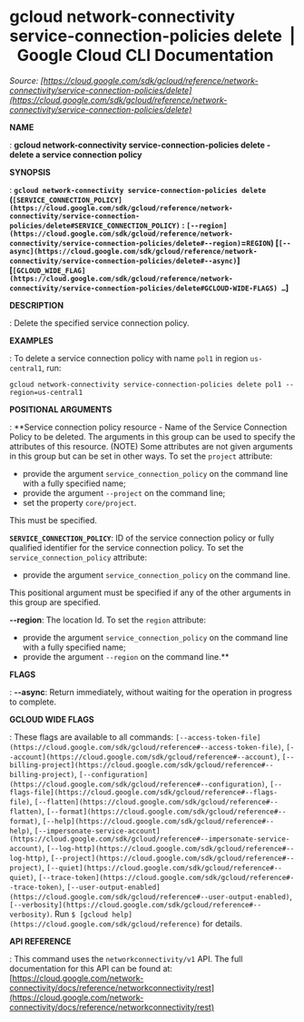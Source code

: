 # gcloud network-connectivity service-connection-policies delete  |  Google Cloud CLI Documentation

*Source: [https://cloud.google.com/sdk/gcloud/reference/network-connectivity/service-connection-policies/delete](https://cloud.google.com/sdk/gcloud/reference/network-connectivity/service-connection-policies/delete)*

**NAME**

: **gcloud network-connectivity service-connection-policies delete - delete a service connection policy**

**SYNOPSIS**

: **`gcloud network-connectivity service-connection-policies delete` (`[SERVICE_CONNECTION_POLICY](https://cloud.google.com/sdk/gcloud/reference/network-connectivity/service-connection-policies/delete#SERVICE_CONNECTION_POLICY)` : `[--region](https://cloud.google.com/sdk/gcloud/reference/network-connectivity/service-connection-policies/delete#--region)`=`REGION`) [`[--async](https://cloud.google.com/sdk/gcloud/reference/network-connectivity/service-connection-policies/delete#--async)`] [`[GCLOUD_WIDE_FLAG](https://cloud.google.com/sdk/gcloud/reference/network-connectivity/service-connection-policies/delete#GCLOUD-WIDE-FLAGS) …`]**

**DESCRIPTION**

: Delete the specified service connection policy.

**EXAMPLES**

: To delete a service connection policy with name
``pol1`` in region
``us-central1``, run:

```
gcloud network-connectivity service-connection-policies delete pol1 --region=us-central1
```

**POSITIONAL ARGUMENTS**

: **Service connection policy resource - Name of the Service Connection Policy to be
deleted. The arguments in this group can be used to specify the attributes of
this resource. (NOTE) Some attributes are not given arguments in this group but
can be set in other ways.
To set the `project` attribute:

- provide the argument `service_connection_policy` on the command line
with a fully specified name;
- provide the argument `--project` on the command line;
- set the property `core/project`.

This must be specified.

**`SERVICE_CONNECTION_POLICY`**:
ID of the service connection policy or fully qualified identifier for the
service connection policy.
To set the `service_connection_policy` attribute:

- provide the argument `service_connection_policy` on the command line.

This positional argument must be specified if any of the other arguments in this
group are specified.

**--region**:
The location Id.
To set the `region` attribute:

- provide the argument `service_connection_policy` on the command line
with a fully specified name;
- provide the argument `--region` on the command line.**

**FLAGS**

: **--async**:
Return immediately, without waiting for the operation in progress to complete.

**GCLOUD WIDE FLAGS**

: These flags are available to all commands: `[--access-token-file](https://cloud.google.com/sdk/gcloud/reference#--access-token-file)`,
`[--account](https://cloud.google.com/sdk/gcloud/reference#--account)`, `[--billing-project](https://cloud.google.com/sdk/gcloud/reference#--billing-project)`,
`[--configuration](https://cloud.google.com/sdk/gcloud/reference#--configuration)`,
`[--flags-file](https://cloud.google.com/sdk/gcloud/reference#--flags-file)`,
`[--flatten](https://cloud.google.com/sdk/gcloud/reference#--flatten)`, `[--format](https://cloud.google.com/sdk/gcloud/reference#--format)`, `[--help](https://cloud.google.com/sdk/gcloud/reference#--help)`, `[--impersonate-service-account](https://cloud.google.com/sdk/gcloud/reference#--impersonate-service-account)`,
`[--log-http](https://cloud.google.com/sdk/gcloud/reference#--log-http)`,
`[--project](https://cloud.google.com/sdk/gcloud/reference#--project)`, `[--quiet](https://cloud.google.com/sdk/gcloud/reference#--quiet)`, `[--trace-token](https://cloud.google.com/sdk/gcloud/reference#--trace-token)`, `[--user-output-enabled](https://cloud.google.com/sdk/gcloud/reference#--user-output-enabled)`,
`[--verbosity](https://cloud.google.com/sdk/gcloud/reference#--verbosity)`.
Run `$ [gcloud help](https://cloud.google.com/sdk/gcloud/reference)` for details.

**API REFERENCE**

: This command uses the `networkconnectivity/v1` API. The full
documentation for this API can be found at: [https://cloud.google.com/network-connectivity/docs/reference/networkconnectivity/rest](https://cloud.google.com/network-connectivity/docs/reference/networkconnectivity/rest)
